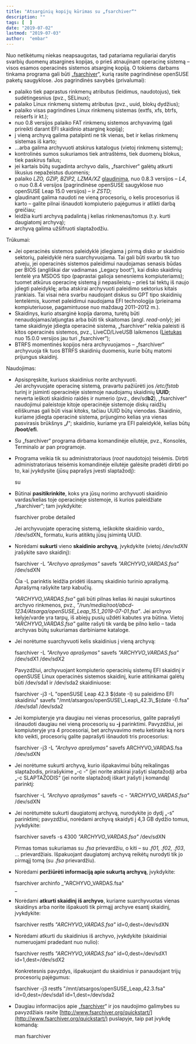 ```yaml
---
title: "Atsarginių kopijų kūrimas su „fsarchiver“"
description: ""
tags: [  ]
date: "2019-07-02"
lastmod: "2019-07-03"
author:  "embar"
---
```

Nuo netikėtumų niekas neapsaugotas, tad patariama reguliariai darytis svarbių duomenų atsargines kopijas, o prieš atnaujinant operacinę sistemą – visos esamos operacinės sistemos atsarginę kopiją. O tokiems darbams tinkama programa gali būti „[fsarchiver](https://software.opensuse.org/package/fsarchiver?locale=lt)“, kurią rasite pagrindinėse openSUSE paketų saugyklose. Jos pagrindinės savybės (privalumai):

*   palaiko tiek paprastus rinkmenų atributus (leidimus, naudotojus), tiek sudėtingesnius (pvz., SELinux);
*   palaiko Linux rinkmenų sistemų atributus (pvz., uuid, blokų dydžius);
*   palaiko visas pagrindines Linux rinkmenų sistemas (extfs, xfs, btrfs, reiserfs ir kt.);
*   nuo 0.8 versijos palaiko FAT rinkmenų sistemos archyvavimą (gali prireikti darant EFI skaidinio atsarginę kopiją);
*   į vieną archyvą galima patalpinti ne tik vienas, bet ir kelias rinkmenų sistemas iš karto;
*   ...arba galima archyvuoti atskirus katalogus (vietoj rinkmenų sistemų);
*   kontrolinės sumos sukuriamos tiek antraštėms, tiek duomenų blokus, tiek paskirus failus;
*   jei kartais būtų sugadinta archyvo dalis, „fsarchiver“ galėtų atkurti likusius nepažeistus duomenis;
*   palaiko _LZO, GZIP, BZIP2, LZMA/XZ_ [glaudinimą](http://www.fsarchiver.org/compression/), nuo 0.8.3 versijos – _L4_, o nuo 0.8.4 versijos (pagrindinėse openSUSE saugyklose nuo openSUSE Leap 15.0 versijos) – ir _ZSTD_;
*   glaudinant galima naudoti ne vieną procesorių, o kelis procesorius iš karto – galite pilnai išnaudoti kompiuterio pajėgumus ir atlikti darbą greičiau;
*   leidžia kurti archyvą padalintą į kelias rinkmenas/tomus (t.y. kurti daugiatomį archyvą);
*   archyvą galima užšifruoti slaptažodžiu.

Trūkumai:

*   Jei operacinės sistemos paleidyklė įdiegiama į pirmą disko ar skaidinio sektorių, paleidyklė nėra suarchyvuojama. Tai gali būti svarbu tik tuo atveju, jei operacinės sistemos paleidimui naudojamas senasis būdas per BIOS (angliškai dar vadinamas „Legacy boot“), kai disko skaidinių lentelė yra MSDOS tipo (paprastai galioja senesniems kompiuteriams); tuomet atkūrus operacinę sistemą ji nepasileistų – prieš tai tektų iš naujo įdiegti paleidyklę; arba atskirai archyvuoti paleidimo sektorius kitais įrankiais. Tai visai nėra svarbu naudojant diskus su GPT tipo skaidinių lentelėmis, kuomet paleidimui naudojama EFI technologija (prieinama kompiuteriuose, pagamintuose nuo maždaug 2011–2012 m.).
*   Skaidinys, kurio atsarginė kopija daroma, turėtų būti nenaudojamas/atjungtas arba būti tik skaitomas (angl. _read-only_); jei tame skaidinyje įdiegta operacinė sistema, „fsarchiver“ reikia paleisti iš kitos operacinės sistemos, pvz., LiveCD/LiveUSB laikmenos ([Lietukas](http://www.lietukas.lt/gauti.html) nuo 15.0.0 versijos jau turi „fsarchiver“);
*   BTRFS momentinės kopijos nėra archyvuojamos – „fsarchiver“ archyvuoja tik tuos BTRFS skaidinių duomenis, kurie būtų matomi prijungus skaidinį.

Naudojimas:

*   Apsispręskite, kuriuos skaidinius norite archyvuoti.  
    Jei archyvuojate operacinę sistemą, pravartu pažiūrėti jos _/etc/fstab_ turinį ir įsiminti operacinėje sistemoje naudojamų skaidinių **UUID**; neverta ieškoti skaidinio raidės ir numerio (pvz., dev/sd**b2**), „fsarchiver“ naudojimui paleistoje kitoje operacinėje sistemoje diskų raidžių eiliškumas gali būti visai kitoks, tačiau UUID būtų vienodas. Skaidinio, kuriame įdiegta operacinė sistema, prijungimo kelias yra vienas pasvirasis brūkšnys „**/**“; skaidinio, kuriame yra EFI paleidyklė, kelias būtų **/boot/efi**.
*   Su „fsarchiver“ programa dirbama komandinėje eilutėje, pvz., Konsolės, Terminalo ar pan programoje.
*   Programa veikia tik su administratoriaus (_root_ naudotojo) teisėmis. Dirbti administratoriaus teisėmis komandinėje eilutėje galėsite pradėti dirbti po to, kai įvykdysite (jūsų paprašys įvesti slaptažodį):
    
    su
    
*   Būtinai **pasitikrinkite**, koks yra jūsų norimo archyvuoti skaidinio vardas/kelias toje operacinėje sistemoje, iš kurios paleidžiate „fsarchiver“; tam įvykdykite:
    
    fsarchiver probe detailed  
    
    Jei archyvuojate operacinę sistemą, ieškokite skaidinio vardo_ /dev/sdXN_ formatu, kuris atitiktų jūsų įsimintą UUID.  
      
      
    
*   Norėdami **sukurti** vieno **skaidinio archyvą**, įvykdykite (vietoj _/dev/sdXN_ įrašykite savo skaidinį):
    
    fsarchiver -L _"Archyvo aprašymas"_ savefs _"ARCHYVO\_VARDAS.fsa"_ /dev/sdXN
    
    Čia -L parinktis leidžia pridėti išsamų skaidinio turinio aprašymą. Aprašymą rašykite tarp kabučių.  
      
    _"ARCHYVO\_VARDAS.fsa"_ gali būti pilnas kelias iki naujai sukurtinos archyvo rinkmenos, pvz., _"/run/media/root/abcd-1234/Atsarga/openSUSE\_Leap\_15.1\_2019-07-01.fsa"_. Jei archyvo kelyje/varde yra tarpų, iš abiejų pusių uždėti kabutes yra būtina. Vietoj _"ARCHYVO\_VARDAS.fsa"_ galite rašyti tik vardą be pilno kelio – tada archyvas būtų sukuriamas darbiniame kataloge.  
      
    
*   Jei norėtume suarchyvuoti kelis skaidinius į vieną archyvą:  
    
    fsarchiver -L _"Archyvo aprašymas"_ savefs _"ARCHYVO\_VARDAS.fsa"_ /dev/sdX1 /dev/sdX2
    
    Pavyzdžiui, archyvuojant kompiuterio operacinių sistemų EFI skaidinį ir openSUSE Linux operacinės sistemos skaidinį, kurie atitinkamai galėtų būti /dev/sda1 ir /dev/sda2 skaidiniuose:
    
    fsarchiver -j3 -L "openSUSE Leap 42.3 $(date -I) su paleidimo EFI skaidiniu" savefs "/mnt/atsargos/openSUSE\_Leap\_42.3\_$(date -I).fsa" /dev/sda1 /dev/sda2
    
*   Jei kompiuteryje yra daugiau nei vienas procesorius, galite paprašyti išnaudoti daugiau nei vieną procesorių su **\-j** parinktimi. Pavyzdžiui, jei kompiuteryje yra 4 procesoriai, bet archyvavimo metu ketinate ką nors kito veikti, procesorių galite paprašyti išnaudoti tris procesorius:
    
    fsarchiver -j3 -L _"Archyvo aprašymas"_ savefs ARCHYVO\_VARDAS.fsa /dev/sdXN
    
*   Jei norėtume sukurti archyvą, kurio išpakavimui būtų reikalingas slaptažodis, prirašykime „-c -“ (jei norite atskirai įrašyti slaptažodį) arba „-c SLAPTAŽODIS“ (jei norite slaptažodį iškart įrašyti į komandą) parinktį:  
    
    fsarchiver -L _"Archyvo aprašymas"_ savefs -c - _"ARCHYVO\_VARDAS.fsa"_ /dev/sdXN
    
*   Jei norėtumėte sukurti daugiatomį archyvą, nurodykite jo dydį „-s“ parinktimi; pavyzdžiui, norėdami archyvą skaidyti į 4,3 GB dydžio tomus, įvykdykite:
    
    fsarchiver savefs -s 4300 _"ARCHYVO\_VARDAS.fsa"_ /dev/sdXN
    
    Pirmas tomas sukuriamas su _.fsa_ prievardžiu, o kiti – su _.f01, .f02, .f03_, … prievardžiais. Išpakuojant daugiatomį archyvą reikėtų nurodyti tik jo pirmąjį tomą (su _.fsa_ prievardžiu).  
      
      
    
*   Norėdami **peržiūrėti informaciją apie sukurtą archyvą**, įvykdykite:  
    
    fsarchiver archinfo _"ARCHYVO\_VARDAS.fsa"  
    _
    
      
    
*   Norėdami **atkurti skaidinį iš archyvo**, kuriame suarchyvuotas vienas skaidinys arba norite išpakuoti tik pirmąjį archyve esantį skaidinį, įvykdykite:  
    
    fsarchiver restfs _"ARCHYVO\_VARDAS.fsa"_ id=0,dest=/dev/sdXN
    
*   Norėdami atkurti du skaidinius iš archyvo, įvykdykite (skaidiniai numeruojami pradedant nuo nulio):  
    
    fsarchiver restfs _"ARCHYVO\_VARDAS.fsa"_ id=0,dest=/dev/sdX1 id=1,dest=/dev/sdX2
    
    Konkretesnis pavyzdys, išpakuojant du skaidinius ir panaudojant trijų procesorių pajėgumus:  
    
    fsarchiver -j3 restfs "/mnt/atsargos/openSUSE\_Leap\_42.3.fsa" id=0,dest=/dev/sda1 id=1,dest=/dev/sda2 
    

*   Daugiau informacijos apie „[fsarchiver](http://www.fsarchiver.org)“ ir jos naudojimo galimybes su pavyzdžiais rasite [http://www.fsarchiver.org/quickstart/](http://www.fsarchiver.org/quickstart/) puslapyje, taip pat įvykdę komandą:  
    
    man fsarchiver

